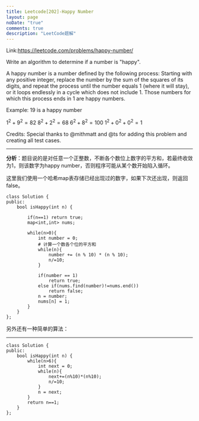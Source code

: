 ```yaml
---
title: Leetcode[202]-Happy Number
layout: page
noDate: "true"
comments: true
description: "LeetCode题解" 
---
```

<article class="post post-type-normal" itemscope="" itemtype="http://schema.org/Article" style="opacity: 1; transform: translateY(0px);">

Link:https://leetcode.com/problems/happy-number/

Write an algorithm to determine if a number is "happy".

A happy number is a number defined by the following process: Starting with any positive integer, replace the number by the sum of the squares of its digits, and repeat the process until the number equals 1 (where it will stay), or it loops endlessly in a cycle which does not include 1. Those numbers for which this process ends in 1 are happy numbers.


Example: 19 is a happy number

$1^2 + 9^2 = 82$
$8^2 + 2^2 = 68$
$6^2 + 8^2 = 100$
$1^2 + 0^2 + 0^2 = 1$

Credits:
Special thanks to @mithmatt and @ts for adding this problem and creating all test cases.

------

**分析**：题目说的是对任意一个正整数，不断各个数位上数字的平方和，若最终收敛为1，则该数字为happy number，否则程序可能从某个数开始陷入循环。

这里我们使用一个哈希map表存储已经出现过的数字，如果下次还出现，则返回false。

```
class Solution {
public:
    bool isHappy(int n) {

        if(n==1) return true;
        map<int,int> nums;

        while(n>0){
            int number = 0;
            # 计算一个数各个位的平方和
            while(n){
                number += (n % 10) * (n % 10);
                n/=10;
            }

            if(number == 1)
                return true;
            else if(nums.find(number)!=nums.end())
                return false;
            n = number;
            nums[n] = 1;
        }
    }
};
```

另外还有一种简单的算法：

--------
```
class Solution {
public:
    bool isHappy(int n) {
        while(n>6){  
            int next = 0;  
            while(n){
                next+=(n%10)*(n%10); 
                n/=10;
            }  
            n = next;  
        }  
        return n==1;  
    }
};
```


</article>
